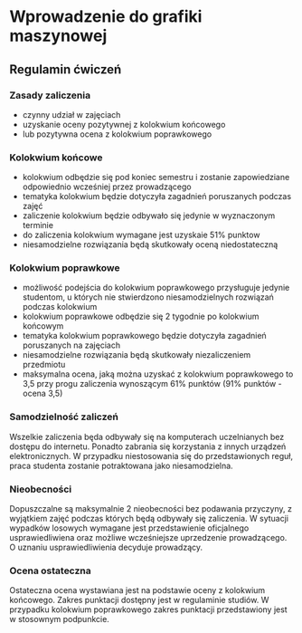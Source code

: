 # Wprowadzenie do grafiki maszynowej

## Regulamin ćwiczeń

### Zasady zaliczenia
- czynny udział w zajęciach
- uzyskanie oceny pozytywnej z kolokwium końcowego
- lub pozytywna ocena z kolokwium poprawkowego

### Kolokwium końcowe
- kolokwium odbędzie się pod koniec semestru i zostanie zapowiedziane odpowiednio wcześniej przez prowadzącego
- tematyka kolokwium będzie dotyczyła zagadnień poruszanych podczas zajęć
- zaliczenie kolokwium będzie odbywało się jedynie w wyznaczonym terminie
- do zaliczenia kolokwium wymagane jest uzyskaie 51% punktow
- niesamodzielne rozwiązania będą skutkowały oceną niedostateczną

### Kolokwium poprawkowe
- możliwość podejścia do kolokwium poprawkowego przysługuje jedynie studentom, u których nie stwierdzono niesamodzielnych rozwiązań podczas kolokwium
- kolokwium poprawkowe odbędzie się 2 tygodnie po kolokwium końcowym
- tematyka kolokwium poprawkowego będzie dotyczyła zagadnień poruszanych na zajęciach
- niesamodzielne rozwiązania będą skutkowały niezaliczeniem przedmiotu
- maksymalna ocena, jaką można uzyskać z kolokwium poprawkowego to 3,5 przy progu zaliczenia wynoszącym 61% punktów (91% punktów - ocena 3,5)

### Samodzielność zaliczeń
Wszelkie zaliczenia będa odbywały się na komputerach uczelnianych bez dostępu do internetu. Ponadto zabrania się korzystania z innych urządzeń elektronicznych. W przypadku niestosowania się do przedstawionych reguł, praca studenta zostanie potraktowana jako niesamodzielna.

### Nieobecności
Dopuszczalne są maksymalnie 2 nieobecności bez podawania przyczyny, z wyjątkiem zajęć podczas których będą odbywały się zaliczenia. W sytuacji wypadków losowych wymagane jest przedstawienie oficjalnego usprawiedliwiena oraz możliwe wcześniejsze uprzedzenie prowadzącego. O uznaniu usprawiedliwienia decyduje prowadzący.

### Ocena ostateczna
Ostateczna ocena wystawiana jest na podstawie oceny z kolokwium końcowego. Zakres punktacji dostępny jest w regulaminie studiów. W przypadku kolokwium poprawkowego zakres punktacji przedstawiony jest w stosownym podpunkcie.